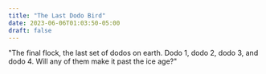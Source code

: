 ```yaml
---
title: "The Last Dodo Bird"
date: 2023-06-06T01:03:50-05:00
draft: false
---
```

"The final flock, the last set of dodos on earth. Dodo 1, dodo 2, dodo 3, and dodo 4. Will any of them make it past the ice age?"